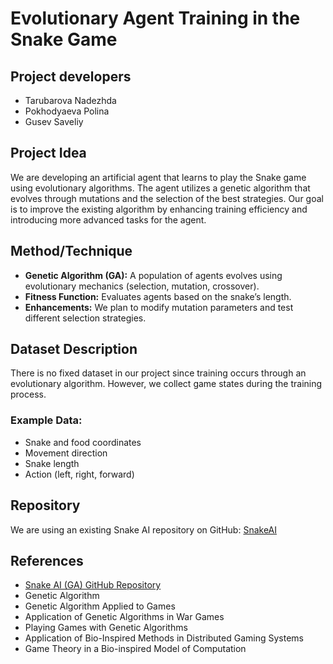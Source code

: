 # Evolutionary Agent Training in the Snake Game

## Project developers
- Tarubarova Nadezhda
- Pokhodyaeva Polina
- Gusev Saveliy

## Project Idea
We are developing an artificial agent that learns to play the Snake game using evolutionary algorithms. The agent utilizes a genetic algorithm that evolves through mutations and the selection of the best strategies. Our goal is to improve the existing algorithm by enhancing training efficiency and introducing more advanced tasks for the agent.

## Method/Technique
- **Genetic Algorithm (GA):** A population of agents evolves using evolutionary mechanics (selection, mutation, crossover).
- **Fitness Function:** Evaluates agents based on the snake’s length.
- **Enhancements:** We plan to modify mutation parameters and test different selection strategies.

## Dataset Description
There is no fixed dataset in our project since training occurs through an evolutionary algorithm. However, we collect game states during the training process.

### Example Data:
- Snake and food coordinates
- Movement direction
- Snake length
- Action (left, right, forward)

## Repository
We are using an existing Snake AI repository on GitHub: [SnakeAI](https://github.com/greerviau/SnakeAI)

## References
- [Snake AI (GA) GitHub Repository](https://github.com/greerviau/SnakeAI)
- Genetic Algorithm
- Genetic Algorithm Applied to Games
- Application of Genetic Algorithms in War Games
- Playing Games with Genetic Algorithms
- Application of Bio-Inspired Methods in Distributed Gaming Systems
- Game Theory in a Bio-inspired Model of Computation

